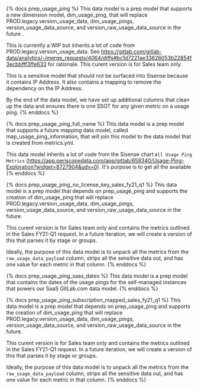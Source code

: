 {% docs prep_usage_ping %}
This data model is a prep model that supports a new dimension model, dim_usage_ping, that will replace PROD.legacy.version_usage_data, dim_usage_pings, version_usage_data_source, and version_raw_usage_data_source in the future . 

This is currently a WIP but inherits a lot of code from PROD.legacy.version_usage_data. See https://gitlab.com/gitlab-data/analytics/-/merge_requests/4064/diffs#bc1d7221ae33626053b22854f3ecbbfff3ffe633 for rationale. This curent version is for Sales team only. 

This is a sensitive model that should not be surfaced into Sisense because it contains IP Address. It also contains a mapping to remove the dependency on the IP Address. 

By the end of the data model, we have set up additional columns that clean up the data and ensures there is one SSOT for any given metric on a usage ping. 
{% enddocs %}


{% docs prep_usage_ping_full_name %}
This data model is a prep model that supports a future mapping data model, called map_usage_ping_information, that will join this model to the data model that is created from metrics.yml. 

This data model inherits a lot of code from the Sisense chart `All Usage Ping Metrics` (https://app.periscopedata.com/app/gitlab/658340/Usage-Ping-Exploration?widget=8727904&udv=0). It's purpose is to get all the available 
{% enddocs %}

{% docs prep_usage_ping_no_license_key_sales_fy21_q1 %}
This data model is a prep model that depends on prep_usage_ping and supports the creation of dim_usage_ping that will replace PROD.legacy.version_usage_data, dim_usage_pings, version_usage_data_source, and version_raw_usage_data_source in the future. 

This curent version is for Sales team only and contains the metrics outlined in the Sales FY21-Q1 request. In a future iteration, we will create a version of this that parses it by stage or groups. 

Ideally, the purpose of this data model is to unpack all the metrics from the `raw_usage_data_payload` column, strips all the sensitive data out, and has one value for each metric in that column. 
{% enddocs %}

{% docs prep_usage_ping_saas_dates %}
This data model is a prep model that contains the dates of the usage pings for the self-managed instances that powers our SaaS GitLab.com data model. 
{% enddocs %}

{% docs prep_usage_ping_subscription_mapped_sales_fy21_q1 %}
This data model is a prep model that depends on prep_usage_ping and supports the creation of dim_usage_ping that will replace PROD.legacy.version_usage_data, dim_usage_pings, version_usage_data_source, and version_raw_usage_data_source in the future. 

This curent version is for Sales team only and contains the metrics outlined in the Sales FY21-Q1 request. In a future iteration, we will create a version of this that parses it by stage or groups. 

Ideally, the purpose of this data model is to unpack all the metrics from the `raw_usage_data_payload` column, strips all the sensitive data out, and has one value for each metric in that column. 
{% enddocs %}
